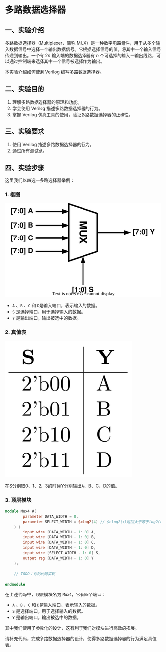 # 多路数据选择器

## 一、实验介绍

多路数据选择器（Multiplexer，简称 MUX）是一种数字电路组件，用于从多个输入数据信号中选择一个输出数据信号。它根据选择信号的值，将其中一个输入信号传递到输出。一个有 2*n* 输入端的数据选择器有 _n_ 个可选择的输入－输出线路，可以通过控制端来选择其中一个信号被选择作为输出。

本实验介绍如何使用 Verilog 编写多路数据选择器。

## 二、实验目的

1. 理解多路数据选择器的原理和功能。
2. 学会使用 Verilog 描述多路数据选择器的行为。
3. 掌握 Verilog 仿真工具的使用，验证多路数据选择器的正确性。

## 三、实验要求

1. 使用 Verilog 描述多路数据选择器的行为。
2. 通过所有测试点。

## 四、实验步骤

这里我们以四选一多路选择器举例：

### 1. 框图

<img src="多路数据选择器.assets/框图.svg" style="zoom:150%;" />

- `A` 、`B` 、`C`  和 `D`是输入端口，表示输入的数据。
- `S` 是选择端口，用于选择输入的数据。
- `Y` 是输出端口，输出被选中的数据。

### 2. 真值表

<img src="多路数据选择器.assets/真值表.png" style="zoom:;" />

在S分别取0、1、2、3的时候Y分别输出A、B、C、D的值。

### 3. 顶层模块

```verilog
module Mux4 #(
        parameter DATA_WIDTH = 8,
        parameter SELECT_WIDTH = $clog2(4) // $clog2(x)返回大于等于log2(x)的最小整数
    ) (
        input wire [DATA_WIDTH - 1: 0] A,
        input wire [DATA_WIDTH - 1: 0] B,
        input wire [DATA_WIDTH - 1: 0] C,
        input wire [DATA_WIDTH - 1: 0] D,
        input wire [SELECT_WIDTH - 1: 0] S,
        output reg [DATA_WIDTH - 1: 0] Y
    );

    // TODO：你的代码实现

endmodule

```

在上述代码中，顶层模块名为 `Mux4`，它有四个端口：

- `A` 、`B` 、`C`  和 `D`是输入端口，表示输入的数据。
- `S` 是选择端口，用于选择输入的数据。
- `Y` 是输出端口，输出被选中的数据。

其中我们使用了参数化的设计，这有利于我们对模块进行高效的拓展。

请补充代码，完成多路数据选择器的设计，使得多路数据选择器的行为满足真值表。
